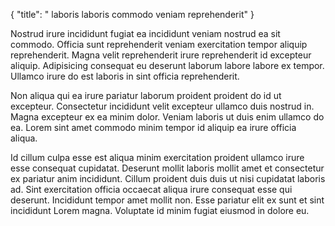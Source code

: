{
  "title": " laboris laboris commodo veniam reprehenderit"
}

Nostrud irure incididunt fugiat ea incididunt veniam nostrud ea sit commodo. Officia sunt reprehenderit veniam exercitation tempor aliquip reprehenderit. Magna velit reprehenderit irure reprehenderit id excepteur aliquip. Adipisicing consequat eu deserunt laborum labore labore ex tempor. Ullamco irure do est laboris in sint officia reprehenderit.

Non aliqua qui ea irure pariatur laborum proident proident do id ut excepteur. Consectetur incididunt velit excepteur ullamco duis nostrud in. Magna excepteur ex ea minim dolor. Veniam laboris ut duis enim ullamco do ea. Lorem sint amet commodo minim tempor id aliquip ea irure officia aliqua.

Id cillum culpa esse est aliqua minim exercitation proident ullamco irure esse consequat cupidatat. Deserunt mollit laboris mollit amet et consectetur ex pariatur anim incididunt. Cillum proident duis duis ut nisi cupidatat laboris ad. Sint exercitation officia occaecat aliqua irure consequat esse qui deserunt. Incididunt tempor amet mollit non. Esse pariatur elit ex sunt et sint incididunt Lorem magna. Voluptate id minim fugiat eiusmod in dolore eu.